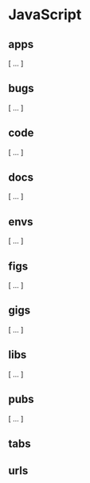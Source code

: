 # JavaScript

## apps
[ ... ]

## bugs
[ ... ]

## code
[ ... ]

## docs
[ ... ]

## envs
[ ... ]

## figs
[ ... ]

## gigs
[ ... ]

## libs
[ ... ]

## pubs
[ ... ]

## tabs

## urls
